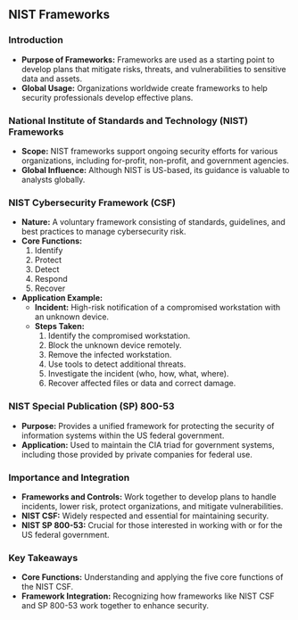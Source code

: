 ## NIST Frameworks

### Introduction
- **Purpose of Frameworks:** Frameworks are used as a starting point to develop plans that mitigate risks, threats, and vulnerabilities to sensitive data and assets.
- **Global Usage:** Organizations worldwide create frameworks to help security professionals develop effective plans.

### National Institute of Standards and Technology (NIST) Frameworks
- **Scope:** NIST frameworks support ongoing security efforts for various organizations, including for-profit, non-profit, and government agencies.
- **Global Influence:** Although NIST is US-based, its guidance is valuable to analysts globally.

### NIST Cybersecurity Framework (CSF)
- **Nature:** A voluntary framework consisting of standards, guidelines, and best practices to manage cybersecurity risk.
- **Core Functions:** 
  1. Identify
  2. Protect
  3. Detect
  4. Respond
  5. Recover
- **Application Example:**
  - **Incident:** High-risk notification of a compromised workstation with an unknown device.
  - **Steps Taken:**
    1. Identify the compromised workstation.
    2. Block the unknown device remotely.
    3. Remove the infected workstation.
    4. Use tools to detect additional threats.
    5. Investigate the incident (who, how, what, where).
    6. Recover affected files or data and correct damage.

### NIST Special Publication (SP) 800-53
- **Purpose:** Provides a unified framework for protecting the security of information systems within the US federal government.
- **Application:** Used to maintain the CIA triad for government systems, including those provided by private companies for federal use.

### Importance and Integration
- **Frameworks and Controls:** Work together to develop plans to handle incidents, lower risk, protect organizations, and mitigate vulnerabilities.
- **NIST CSF:** Widely respected and essential for maintaining security.
- **NIST SP 800-53:** Crucial for those interested in working with or for the US federal government.

### Key Takeaways
- **Core Functions:** Understanding and applying the five core functions of the NIST CSF.
- **Framework Integration:** Recognizing how frameworks like NIST CSF and SP 800-53 work together to enhance security.
